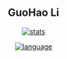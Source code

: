<div align='center'>

## GuoHao Li

[![stats]][home]

[![language]][home]

</div>


[home]: https://github.com/li-guohao

[stats]: https://github-readme-stats.vercel.app/api?username=li-guohao&locale=cn&show_icons=true&include_all_commits=true&theme=transparent&hide_border=true
[language]: https://github-readme-stats.vercel.app/api/top-langs?username=li-guohao&locale=cn&show_icons=true&theme=transparent&card_width=470&hide_border=true

</div>
